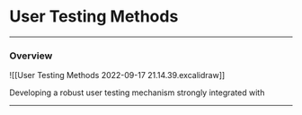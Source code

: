 # User Testing Methods
___
### Overview
![[User Testing Methods 2022-09-17 21.14.39.excalidraw]]

Developing a robust user testing mechanism strongly integrated with 
___
